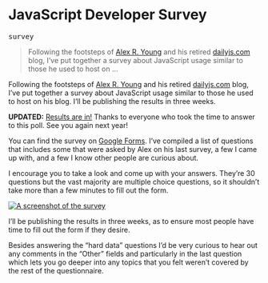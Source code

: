 <h1>JavaScript Developer Survey</h1>

<p><kbd>survey</kbd></p>

<blockquote><p>Following the footsteps of <a href="https://twitter.com/alex_young" target="_blank" aria-label="@alex_young on Twitter">Alex R. Young</a> and his retired <a href="http://dailyjs.com/" target="_blank">dailyjs.com</a> blog, I&#x2019;ve put together a survey about JavaScript usage similar to those he used to host on &#x2026;</p></blockquote>

<div><p>Following the footsteps of <a href="https://twitter.com/alex_young" target="_blank" aria-label="@alex_young on Twitter">Alex R. Young</a> and his retired <a href="http://dailyjs.com/" target="_blank">dailyjs.com</a> blog, I&#x2019;ve put together a survey about JavaScript usage similar to those he used to host on his blog. I&#x2019;ll be publishing the results in three weeks.</p></div>

<div></div>

<div><p><strong>UPDATED:</strong> <a href="https://ponyfoo.com/articles/javascript-developer-survey-results" target="_blank" aria-label="JavaScript Developer Survey Results on Pony Foo">Results are in!</a> Thanks to everyone who took the time to answer to this poll. See you again next year!</p> <p>You can find the survey on <a href="http://goo.gl/forms/XTch5hfcJQ" target="_blank" aria-label="JavaScript Developer Survey on Google Forms">Google Forms</a>. I&#x2019;ve compiled a list of questions that includes some that were asked by Alex on his last survey, a few I came up with, and a few I know other people are curious about.</p> <p>I encourage you to take a look and come up with your answers. They&#x2019;re 30 questions but the vast majority are multiple choice questions, so it shouldn&#x2019;t take more than a few minutes to fill out the form.</p> <p><a href="http://goo.gl/forms/XTch5hfcJQ" target="_blank" aria-label="JavaScript Developer Survey on Google Forms"><img src="https://i.imgur.com/0mXmqda.jpg" alt="A screenshot of the survey"></a></p></div>

<div><p>I&#x2019;ll be publishing the results in three weeks, as to ensure most people have time to fill out the form if they desire.</p> <p>Besides answering the &#x201C;hard data&#x201D; questions I&#x2019;d be very curious to hear out any comments in the &#x201C;Other&#x201D; fields and particularly in the last question which lets you go deeper into any topics that you felt weren&#x2019;t covered by the rest of the questionnaire.</p></div>
